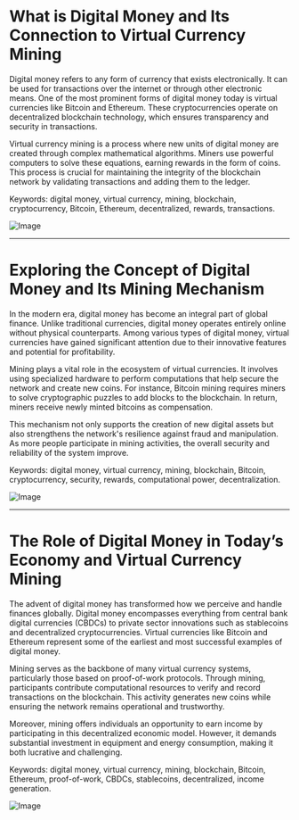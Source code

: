 # What is Digital Money and Its Connection to Virtual Currency Mining

Digital money refers to any form of currency that exists electronically. It can be used for transactions over the internet or through other electronic means. One of the most prominent forms of digital money today is virtual currencies like Bitcoin and Ethereum. These cryptocurrencies operate on decentralized blockchain technology, which ensures transparency and security in transactions.

Virtual currency mining is a process where new units of digital money are created through complex mathematical algorithms. Miners use powerful computers to solve these equations, earning rewards in the form of coins. This process is crucial for maintaining the integrity of the blockchain network by validating transactions and adding them to the ledger.

Keywords: digital money, virtual currency, mining, blockchain, cryptocurrency, Bitcoin, Ethereum, decentralized, rewards, transactions.

![Image](https://github.com/user-attachments/assets/057c907c-805e-4310-a052-f5031067f3de)

---

# Exploring the Concept of Digital Money and Its Mining Mechanism

In the modern era, digital money has become an integral part of global finance. Unlike traditional currencies, digital money operates entirely online without physical counterparts. Among various types of digital money, virtual currencies have gained significant attention due to their innovative features and potential for profitability.

Mining plays a vital role in the ecosystem of virtual currencies. It involves using specialized hardware to perform computations that help secure the network and create new coins. For instance, Bitcoin mining requires miners to solve cryptographic puzzles to add blocks to the blockchain. In return, miners receive newly minted bitcoins as compensation.

This mechanism not only supports the creation of new digital assets but also strengthens the network's resilience against fraud and manipulation. As more people participate in mining activities, the overall security and reliability of the system improve.

Keywords: digital money, virtual currency, mining, blockchain, Bitcoin, cryptocurrency, security, rewards, computational power, decentralization.

![Image](https://github.com/user-attachments/assets/057c907c-805e-4310-a052-f5031067f3de)

---

# The Role of Digital Money in Today’s Economy and Virtual Currency Mining

The advent of digital money has transformed how we perceive and handle finances globally. Digital money encompasses everything from central bank digital currencies (CBDCs) to private sector innovations such as stablecoins and decentralized cryptocurrencies. Virtual currencies like Bitcoin and Ethereum represent some of the earliest and most successful examples of digital money.

Mining serves as the backbone of many virtual currency systems, particularly those based on proof-of-work protocols. Through mining, participants contribute computational resources to verify and record transactions on the blockchain. This activity generates new coins while ensuring the network remains operational and trustworthy.

Moreover, mining offers individuals an opportunity to earn income by participating in this decentralized economic model. However, it demands substantial investment in equipment and energy consumption, making it both lucrative and challenging.

Keywords: digital money, virtual currency, mining, blockchain, Bitcoin, Ethereum, proof-of-work, CBDCs, stablecoins, decentralized, income generation.

![Image](https://github.com/user-attachments/assets/057c907c-805e-4310-a052-f5031067f3de)